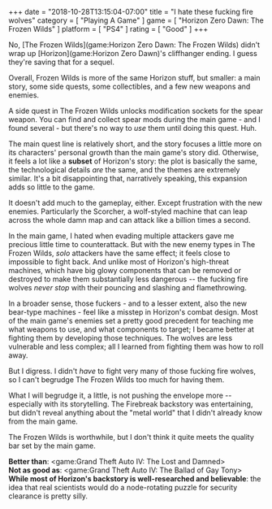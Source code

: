 +++
date = "2018-10-28T13:15:04-07:00"
title = "I hate these fucking fire wolves"
category = [ "Playing A Game" ]
game = [ "Horizon Zero Dawn: The Frozen Wilds" ]
platform = [ "PS4" ]
rating = [ "Good" ]
+++

No, [The Frozen Wilds](game:Horizon Zero Dawn: The Frozen Wilds) didn't wrap up [Horizon](game:Horizon Zero Dawn)'s cliffhanger ending.  I guess they're saving that for a sequel.

Overall, Frozen Wilds is more of the same Horizon stuff, but smaller: a main story, some side quests, some collectibles, and a few new weapons and enemies.

A side quest in The Frozen Wilds unlocks modification sockets for the spear weapon.  You can find and collect spear mods during the main game - and I found several - but there's no way to <i>use</i> them until doing this quest.  Huh.

The main quest line is relatively short, and the story focuses a little more on its characters' personal growth than the main game's story did.  Otherwise, it feels a lot like a <b>subset</b> of Horizon's story: the plot is basically the same, the technological details <i>are</i> the same, and the themes are extremely similar.  It's a bit disappointing that, narratively speaking, this expansion adds so little to the game.

It doesn't add much to the gameplay, either.  Except frustration with the new enemies.  Particularly the Scorcher, a wolf-styled machine that can leap across the whole damn map and can attack like a billion times a second.

In the main game, I hated when evading multiple attackers gave me precious little time to counterattack.  But with the new enemy types in The Frozen Wilds, <i>solo</i> attackers have the same effect; it feels close to impossible to fight back.  And unlike most of Horizon's high-threat machines, which have big glowy components that can be removed or destroyed to make them substantially less dangerous -- the fucking fire wolves <i>never stop</i> with their pouncing and slashing and flamethrowing.

In a broader sense, those fuckers - and to a lesser extent, also the new bear-type machines - feel like a misstep in Horizon's combat design.  Most of the main game's enemies set a pretty good precedent for teaching me what weapons to use, and what components to target; I became better at fighting them by developing those techniques.  The wolves are less vulnerable and less complex; all I learned from fighting them was how to roll away.

But I digress.  I didn't <i>have</i> to fight very many of those fucking fire wolves, so I can't begrudge The Frozen Wilds too much for having them.

What I will begrudge it, a little, is not pushing the envelope more -- especially with its storytelling.  The Firebreak backstory was entertaining, but didn't reveal anything about the "metal world" that I didn't already know from the main game.

The Frozen Wilds is worthwhile, but I don't think it quite meets the quality bar set by the main game.

<b>Better than</b>: <game:Grand Theft Auto IV: The Lost and Damned>  
<b>Not as good as</b>: <game:Grand Theft Auto IV: The Ballad of Gay Tony>  
<b>While most of Horizon's backstory is well-researched and believable</b>: the idea that real scientists would do a node-rotating puzzle for security clearance is pretty silly.

